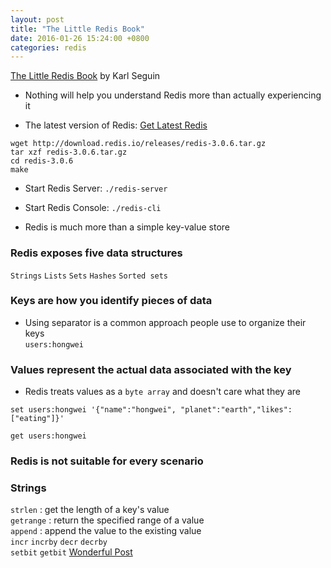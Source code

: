 ```yaml
---
layout: post
title: "The Little Redis Book"
date: 2016-01-26 15:24:00 +0800
categories: redis
---
```


[The Little Redis Book](http://openmymind.net/redis.pdf) by Karl Seguin

* Nothing will help you understand Redis more than actually experiencing it

* The latest version of Redis: [Get Latest Redis](http://redis.io/download)

~~~shell
wget http://download.redis.io/releases/redis-3.0.6.tar.gz
tar xzf redis-3.0.6.tar.gz
cd redis-3.0.6
make
~~~

* Start Redis Server:  `./redis-server`
* Start Redis Console: `./redis-cli`

* Redis is much more than a simple key-value store

### Redis exposes five data structures
`Strings` `Lists` `Sets` `Hashes` `Sorted sets`

### Keys are how you identify pieces of data
* Using separator is a common approach people use to organize their keys<br>
`users:hongwei`

### Values represent the actual data associated with the key
* Redis treats values as a `byte array` and doesn't care what they are

~~~shell
set users:hongwei '{"name":"hongwei", "planet":"earth","likes":["eating"]}'

get users:hongwei
~~~

### Redis is not suitable for every scenario

### Strings
`strlen` : get the length of a key's value<br>
`getrange` : return the specified range of a value<br>
`append` : append the value to the existing value<br>
`incr` `incrby` `decr` `decrby`<br>
`setbit` `getbit` [Wonderful Post](http://blog.getspool.com/2011/11/29/fast-easy-realtime-metrics-using-redis-bitmaps/)
